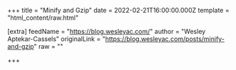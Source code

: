 
+++
title = "Minify and Gzip"
date = 2022-02-21T16:00:00.000Z
template = "html_content/raw.html"

[extra]
feedName = "https://blog.wesleyac.com/"
author = "Wesley Aptekar-Cassels"
originalLink = "https://blog.wesleyac.com/posts/minify-and-gzip"
raw = ""

+++

